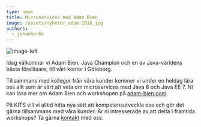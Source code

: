 ```yaml
---
type: news
title: Microservices med Adam Bien
image: /assets/nyheter_adam-2016.jpg
authors:
  - johanherbo
---
```


![](/assets/nyheter_adam-2016.jpg "image-left")

Idag välkomnar vi Adam Bien, Java Champion och en av Java-världens bästa föreläsare, till vårt kontor i Göteborg.

Tillsammans med kollegor från våra kunder kommer vi under en heldag lära oss allt som är värt att veta om microservices med Java 8 och Java EE 7. Ni kan läsa mer om Adam Bien och workshopen på [adam-bien.com](http://workshops.adam-bien.com/microservices.htm).

På KITS vill vi alltid hitta nya sätt att kompetensutveckla oss och gör det gärna tillsammans med våra kunder. Är ni intresserade av att delta i framtida workshops? Ta gärna [kontakt](/om) med oss.
